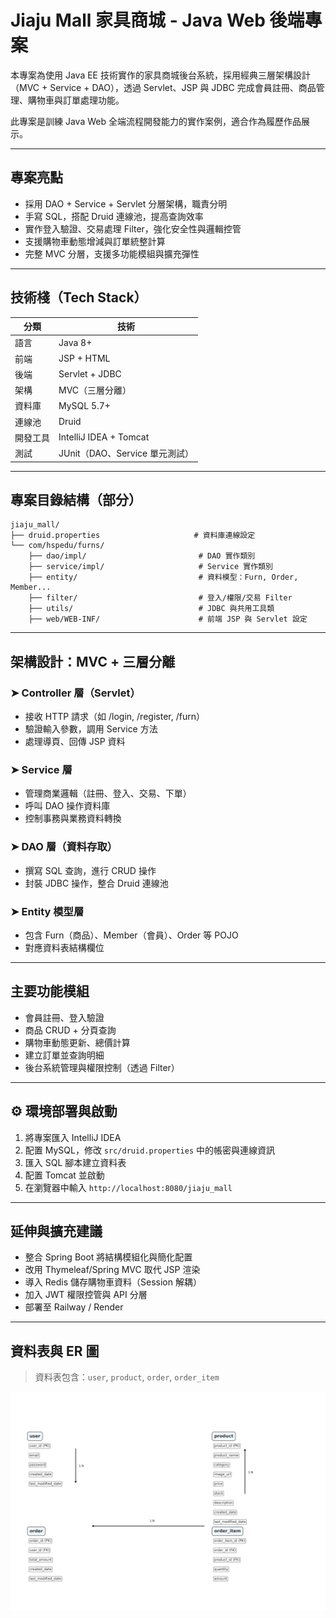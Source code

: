 #  Jiaju Mall 家具商城 - Java Web 後端專案

本專案為使用 Java EE 技術實作的家具商城後台系統，採用經典三層架構設計（MVC + Service + DAO），透過 Servlet、JSP 與 JDBC 完成會員註冊、商品管理、購物車與訂單處理功能。

此專案是訓練 Java Web 全端流程開發能力的實作案例，適合作為履歷作品展示。

---

##  專案亮點

-  採用 DAO + Service + Servlet 分層架構，職責分明
-  手寫 SQL，搭配 Druid 連線池，提高查詢效率
-  實作登入驗證、交易處理 Filter，強化安全性與邏輯控管
-  支援購物車動態增減與訂單統整計算
-  完整 MVC 分層，支援多功能模組與擴充彈性

---

##  技術棧（Tech Stack）

| 分類       | 技術                           |
|------------|--------------------------------|
| 語言       | Java 8+                        |
| 前端       | JSP + HTML                     |
| 後端       | Servlet + JDBC                 |
| 架構       | MVC（三層分離）                |
| 資料庫     | MySQL 5.7+                     |
| 連線池     | Druid                          |
| 開發工具   | IntelliJ IDEA + Tomcat         |
| 測試       | JUnit（DAO、Service 單元測試） |

---

##  專案目錄結構（部分）

```
jiaju_mall/
├── druid.properties                     # 資料庫連線設定
└── com/hspedu/furns/
    ├── dao/impl/                         # DAO 實作類別
    ├── service/impl/                     # Service 實作類別
    ├── entity/                           # 資料模型：Furn, Order, Member...
    ├── filter/                           # 登入/權限/交易 Filter
    ├── utils/                            # JDBC 與共用工具類
    ├── web/WEB-INF/                      # 前端 JSP 與 Servlet 設定
```

---

##  架構設計：MVC + 三層分離

### ➤ Controller 層（Servlet）
- 接收 HTTP 請求（如 /login, /register, /furn）
- 驗證輸入參數，調用 Service 方法
- 處理導頁、回傳 JSP 資料

### ➤ Service 層
- 管理商業邏輯（註冊、登入、交易、下單）
- 呼叫 DAO 操作資料庫
- 控制事務與業務資料轉換

### ➤ DAO 層（資料存取）
- 撰寫 SQL 查詢，進行 CRUD 操作
- 封裝 JDBC 操作，整合 Druid 連線池

### ➤ Entity 模型層
- 包含 Furn（商品）、Member（會員）、Order 等 POJO
- 對應資料表結構欄位

---

##  主要功能模組

-  會員註冊、登入驗證
-  商品 CRUD + 分頁查詢
-  購物車動態更新、總價計算
-  建立訂單並查詢明細
-  後台系統管理與權限控制（透過 Filter）

---

## ⚙ 環境部署與啟動

1. 將專案匯入 IntelliJ IDEA
2. 配置 MySQL，修改 `src/druid.properties` 中的帳密與連線資訊
3. 匯入 SQL 腳本建立資料表
4. 配置 Tomcat 並啟動
5. 在瀏覽器中輸入 `http://localhost:8080/jiaju_mall`

---


##  延伸與擴充建議

-  整合 Spring Boot 將結構模組化與簡化配置
-  改用 Thymeleaf/Spring MVC 取代 JSP 渲染
-  導入 Redis 儲存購物車資料（Session 解耦）
-  加入 JWT 權限控管與 API 分層
-  部署至 Railway / Render 

---


##  資料表與 ER 圖

> 資料表包含：`user`, `product`, `order`, `order_item`

![ER Diagram](./springboot-er.png.png)
